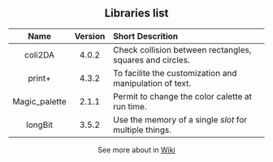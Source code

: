 <div align="center">
	<h2><b>Libraries list</b></h2>
</div>

| Name          | Version | Short Descrition |
| :-:           | :-:     | :-- |
| coli2DA       | 4.0.2   | Check collision between rectangles, squares and circles. |
| print+        | 4.3.2   | To facilite the customization and manipulation of text.  |
| Magic_palette | 2.1.1   | Permit to change the color calette at run time.          |
| longBit       | 3.5.2   | Use the memory of a single *slot* for multiple things.   |

<div align="center">
	<p>
		See more about in 
		<a href="https://github.com/duckafire/TinyLibrary/wiki">Wiki</a>
	</p>
</div>
